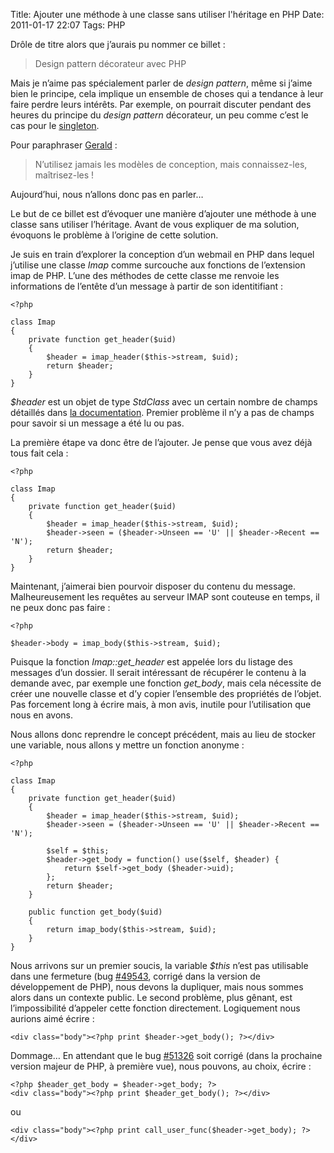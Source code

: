 Title: Ajouter une méthode à une classe sans utiliser l'héritage en PHP
Date: 2011-01-17 22:07
Tags: PHP

Drôle de titre alors que j’aurais pu nommer ce billet :

> Design pattern décorateur avec PHP

Mais je n’aime pas spécialement parler de *design pattern*, même si j’aime bien
le principe, cela implique un ensemble de choses qui a tendance à leur faire
perdre leurs intérêts. Par exemple, on pourrait discuter pendant des heures du
principe du *design pattern* décorateur, un peu comme c’est le cas pour le
[singleton](http://zenprog.com/index.php?cle=Critique-du-design-pattern-singleton).

Pour paraphraser
[Gerald](http://www.croes.org/gerald/blog/nutilisez-pas-les-design-patterns-en-php/109/) :
> N’utilisez jamais les modèles de conception, mais connaissez-les,
maîtrisez-les !

Aujourd’hui, nous n’allons donc pas en parler…

Le but de ce billet est d’évoquer une manière d’ajouter une méthode à une classe
sans utiliser l’héritage. Avant de vous expliquer de ma solution, évoquons le
problème à l’origine de cette solution.

Je suis en train d’explorer la conception d’un webmail en PHP dans lequel
j’utilise une classe *Imap* comme surcouche aux fonctions de l’extension imap de
PHP. L’une des méthodes de cette classe me renvoie les informations de l’entête
d’un message à partir de son identitifiant :

    <?php

    class Imap
    {
        private function get_header($uid)
        {
            $header = imap_header($this->stream, $uid);
            return $header;
        }
    }

*$header* est un objet de type *StdClass* avec un certain nombre de champs
détaillés dans [la
documentation](http://fr2.php.net/manual/en/function.imap-headerinfo.php).
Premier problème il n’y a pas de champs pour savoir si un message a été lu ou
pas.

La première étape va donc être de l’ajouter. Je pense que vous avez déjà tous
fait cela :

    <?php

    class Imap
    {
        private function get_header($uid)
        {
            $header = imap_header($this->stream, $uid);
            $header->seen = ($header->Unseen == 'U' || $header->Recent == 'N');
            return $header;
        }
    }

Maintenant, j’aimerai bien pourvoir disposer du contenu du message.
Malheureusement les requêtes au serveur IMAP sont couteuse en temps, il ne peux
donc pas faire :

    <?php

    $header->body = imap_body($this->stream, $uid);

Puisque la fonction *Imap::get\_header* est appelée lors du listage des
messages d’un dossier. Il serait intéressant de récupérer le contenu à la
demande avec, par exemple une fonction *get_body*, mais cela nécessite de créer
une nouvelle classe et d’y copier l’ensemble des propriétés de l’objet. Pas
forcement long à écrire mais, à mon avis, inutile pour l’utilisation que nous en
avons.

Nous allons donc reprendre le concept précédent, mais au lieu de stocker une
variable, nous allons y mettre un fonction anonyme :

    <?php

    class Imap
    {
        private function get_header($uid)
        {
            $header = imap_header($this->stream, $uid);
            $header->seen = ($header->Unseen == 'U' || $header->Recent == 'N');

            $self = $this;
            $header->get_body = function() use($self, $header) {
                return $self->get_body ($header->uid);
            };
            return $header;
        }

        public function get_body($uid)
        {
            return imap_body($this->stream, $uid);
        }
    }

Nous arrivons sur un premier soucis, la variable *$this* n’est pas utilisable
dans une fermeture (bug [#49543](http://bugs.php.net/bug.php?id=49543), corrigé
dans la version de développement de PHP), nous devons la dupliquer, mais nous
sommes alors dans un contexte public. Le second problème, plus gênant, est
l’impossibilité d’appeler cette fonction directement. Logiquement nous aurions
aimé écrire :

    <div class="body"><?php print $header->get_body(); ?></div>

Dommage… En attendant que le bug
[#51326](http://bugs.php.net/bug.php?id=51326) soit corrigé (dans la prochaine
version majeur de PHP, à première vue), nous pouvons, au choix, écrire :

    <?php $header_get_body = $header->get_body; ?>
    <div class="body"><?php print $header_get_body(); ?></div>

ou

    <div class="body"><?php print call_user_func($header->get_body); ?></div>
